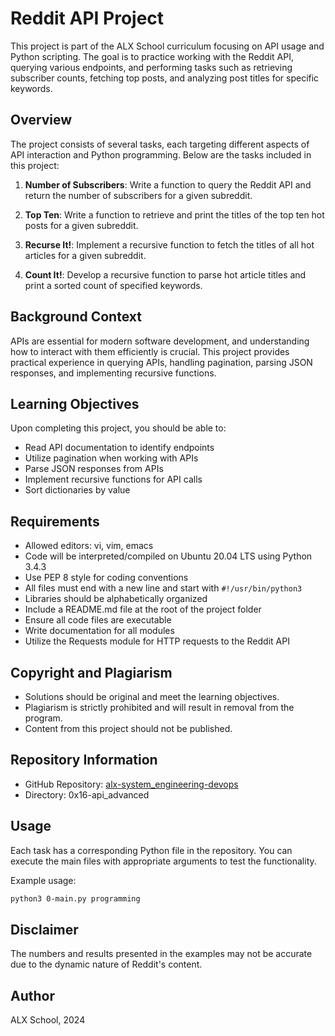 # Reddit API Project

This project is part of the ALX School curriculum focusing on API usage and Python scripting. The goal is to practice working with the Reddit API, querying various endpoints, and performing tasks such as retrieving subscriber counts, fetching top posts, and analyzing post titles for specific keywords.

## Overview

The project consists of several tasks, each targeting different aspects of API interaction and Python programming. Below are the tasks included in this project:

1. **Number of Subscribers**: Write a function to query the Reddit API and return the number of subscribers for a given subreddit.

2. **Top Ten**: Write a function to retrieve and print the titles of the top ten hot posts for a given subreddit.

3. **Recurse It!**: Implement a recursive function to fetch the titles of all hot articles for a given subreddit.

4. **Count It!**: Develop a recursive function to parse hot article titles and print a sorted count of specified keywords.

## Background Context

APIs are essential for modern software development, and understanding how to interact with them efficiently is crucial. This project provides practical experience in querying APIs, handling pagination, parsing JSON responses, and implementing recursive functions.

## Learning Objectives

Upon completing this project, you should be able to:

- Read API documentation to identify endpoints
- Utilize pagination when working with APIs
- Parse JSON responses from APIs
- Implement recursive functions for API calls
- Sort dictionaries by value

## Requirements

- Allowed editors: vi, vim, emacs
- Code will be interpreted/compiled on Ubuntu 20.04 LTS using Python 3.4.3
- Use PEP 8 style for coding conventions
- All files must end with a new line and start with `#!/usr/bin/python3`
- Libraries should be alphabetically organized
- Include a README.md file at the root of the project folder
- Ensure all code files are executable
- Write documentation for all modules
- Utilize the Requests module for HTTP requests to the Reddit API

## Copyright and Plagiarism

- Solutions should be original and meet the learning objectives.
- Plagiarism is strictly prohibited and will result in removal from the program.
- Content from this project should not be published.

## Repository Information

- GitHub Repository: [alx-system_engineering-devops](https://github.com/alx-system_engineering-devops)
- Directory: 0x16-api_advanced

## Usage

Each task has a corresponding Python file in the repository. You can execute the main files with appropriate arguments to test the functionality.

Example usage:

```bash
python3 0-main.py programming
```

## Disclaimer

The numbers and results presented in the examples may not be accurate due to the dynamic nature of Reddit's content.

## Author

ALX School, 2024
